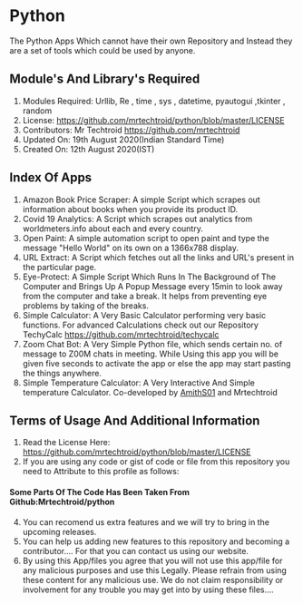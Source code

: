 # Python
The Python Apps Which cannot have their own Repository and Instead they are a set of tools which could be used by anyone.
## Module's And Library's Required
1. Modules Required: Urllib, Re , time , sys , datetime, pyautogui ,tkinter , random 
2. License:  https://github.com/mrtechtroid/python/blob/master/LICENSE
3. Contributors: Mr Techtroid https://github.com/mrtechtroid
4. Updated On: 19th August 2020(Indian Standard Time)
5. Created On: 12th August 2020(IST)
## Index Of Apps
1. Amazon Book Price Scraper: A simple Script which scrapes out information about books when you provide its product ID.
2. Covid 19 Analytics: A Script which scrapes out analytics from worldmeters.info about each and every country.
3. Open Paint: A simple automation script to open paint and type the message "Hello World" on its own on a 1366x788 display.
4. URL Extract: A Script which fetches out all the links and URL's present in the particular page.
5. Eye-Protect: A Simple Script Which Runs In The Background of The Computer and Brings Up A Popup Message every 15min to look away from the computer and take a break. It helps from preventing eye problems by taking of the breaks. 
6. Simple Calculator: A Very Basic Calculator performing very basic functions. For advanced Calculations check out our Repository TechyCalc https://github.com/mrtechtroid/techycalc
7. Zoom Chat Bot: A Very Simple Python file, which sends certain no. of message to Z00M chats in meeting. While Using this app you will be given five seconds to activate the app or else the app may start pasting the things anywhere. 
8. Simple Temperature Calculator: A Very Interactive And Simple temperature Calculator. Co-developed by [AmithS01](https://github.com/AmithS01) and Mrtechtroid
## Terms of Usage And Additional Information
1. Read the License Here: https://github.com/mrtechtroid/python/blob/master/LICENSE
2. If you are using any code or gist of code or file from this repository you need to Attribute to this profile as follows:  
#### Some Parts Of The Code Has Been Taken From Github:Mrtechtroid/python  
4. You can recomend us extra features and we will try to bring in the upcoming releases. 
5. You can help us adding new features to this repository and becoming a contributor.... For that you can contact us using our website. 
6. By using this App/files you agree that you will not use this app/file for any malicious purposes and use this Legally.  Please refrain from using these content for any malicious use. We do not claim responsibility or involvement for any trouble you may get into by using these files....


